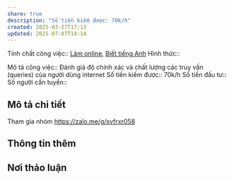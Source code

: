 ```yaml
---
share: true
description: "Số tiền kiếm được: 70k/h"
created: 2025-03-27T17:13
updated: 2025-07-07T14:14
---
```

Tính chất công việc:: [Làm online](../../%C4%90%E1%BA%B7c%20%C4%91i%E1%BB%83m%20c%C3%B4ng%20vi%E1%BB%87c/N%C6%A1i%20l%C3%A0m%20vi%E1%BB%87c/L%C3%A0m%20tr%E1%BB%B1c%20tuy%E1%BA%BFn.md), [Biết tiếng Anh](../../%C4%90%E1%BA%B7c%20%C4%91i%E1%BB%83m%20c%C3%B4ng%20vi%E1%BB%87c/Ki%E1%BA%BFn%20th%E1%BB%A9c,%20k%E1%BB%B9%20n%C4%83ng/Bi%E1%BA%BFt%20ti%E1%BA%BFng%20Anh.md)
Hình thức:: 

Mô tả công việc:: Đánh giá độ chính xác và chất lượng các truy vấn (queries) của người dùng internet 
Số tiền kiếm được:: 70k/h
Số tiền đầu tư:: 
Số người cần tuyển:: 

## Mô tả chi tiết
Tham gia nhóm https://zalo.me/g/svfrxr058

## Thông tin thêm
## Nơi thảo luận
